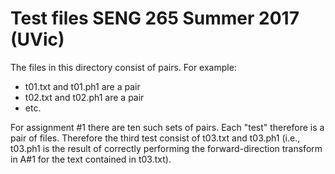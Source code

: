 # Test files SENG 265 Summer 2017 (UVic)

The files in this directory consist of pairs. For example:
* t01.txt and t01.ph1 are a pair
* t02.txt and t02.ph1 are a pair
* etc.

For assignment #1 there are ten such sets of pairs. Each "test" therefore is
a pair of files. Therefore the third test consist of t03.txt and t03.ph1
(i.e., t03.ph1 is the result of correctly performing the forward-direction
transform in A#1 for the text contained in t03.txt).

